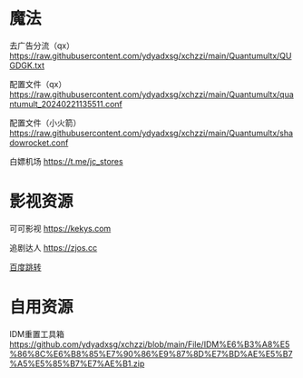 # 魔法
  去广告分流（qx） https://raw.githubusercontent.com/ydyadxsg/xchzzi/main/Quantumultx/QUGDGK.txt

  配置文件（qx） https://raw.githubusercontent.com/ydyadxsg/xchzzi/main/Quantumultx/quantumult_20240221135511.conf

  配置文件（小火箭）https://raw.githubusercontent.com/ydyadxsg/xchzzi/main/Quantumultx/shadowrocket.conf

  白嫖机场 https://t.me/jc_stores

# 影视资源
  可可影视 https://kekys.com

  追剧达人 https://zjos.cc

[百度跳转](http://www.baidu.com/)
# 自用资源
IDM重置工具箱 https://github.com/ydyadxsg/xchzzi/blob/main/File/IDM%E6%B3%A8%E5%86%8C%E6%B8%85%E7%90%86%E9%87%8D%E7%BD%AE%E5%B7%A5%E5%85%B7%E7%AE%B1.zip

